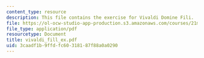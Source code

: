 ```yaml
---
content_type: resource
description: This file contains the exercise for Vivaldi Domine Fili.
file: https://ol-ocw-studio-app-production.s3.amazonaws.com/courses/21m-301-harmony-and-counterpoint-i-spring-2005/3caadf1b9ffdfc60318187f88a0a0290_vivaldi_fill_ex.pdf
file_type: application/pdf
resourcetype: Document
title: vivaldi_fill_ex.pdf
uid: 3caadf1b-9ffd-fc60-3181-87f88a0a0290
---
```

